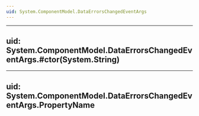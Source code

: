 ```yaml
---
uid: System.ComponentModel.DataErrorsChangedEventArgs
---
```


---
uid: System.ComponentModel.DataErrorsChangedEventArgs.#ctor(System.String)
---

---
uid: System.ComponentModel.DataErrorsChangedEventArgs.PropertyName
---
